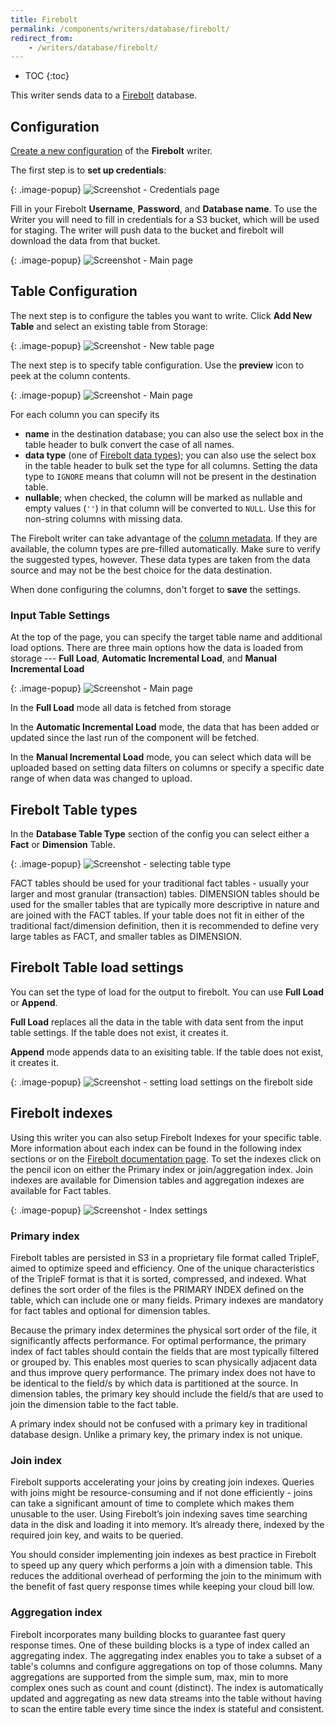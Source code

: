 ```yaml
---
title: Firebolt
permalink: /components/writers/database/firebolt/
redirect_from:
    - /writers/database/firebolt/
---
```


* TOC
{:toc}

This writer sends data to a [Firebolt](https://www.firebolt.io/) database.

## Configuration
[Create a new configuration](/components/#creating-component-configuration) of the **Firebolt** writer.

The first step is to **set up credentials**:

{: .image-popup}
![Screenshot - Credentials page](/components/writers/database/firebolt/firebolt-1.png)

Fill in your Firebolt **Username**, **Password**, and **Database name**. To use the Writer you will need to fill in credentials for a S3 bucket, which will be used for staging. The writer will push data to the bucket and firebolt will download the data from that bucket.

{: .image-popup}
![Screenshot - Main page](/components/writers/database/firebolt/firebolt-creds.png)


## Table Configuration
The next step is to configure the tables you want to write. Click **Add New Table** and select an existing table from Storage:

{: .image-popup}
![Screenshot - New table page](/components/writers/database/firebolt/firebolt-new-table.png)

The next step is to specify table configuration. Use the **preview** icon to peek at the column contents.

{: .image-popup}
![Screenshot - Main page](/components/writers/database/firebolt/firebolt-cols.png)

For each column you can specify its

- **name** in the destination database; you can also use the select box in the table header to bulk convert the case of all names.
- **data type** (one of [Firebolt data types](https://docs.firebolt.io/general-reference/data-types)); you can also use the select box in the table header to bulk set the type for all columns. Setting the data type to `IGNORE` means that column will not be present in the destination table.
- **nullable**; when checked, the column will be marked as nullable and empty values (`''`) in that column will be converted to `NULL`. Use this for non-string columns with missing data.

The Firebolt writer can take advantage of the [column metadata](/storage/tables/#metadata). If they are available, the
column types are pre-filled automatically. Make sure to verify the suggested types, however. These data types are taken
from the data source and may not be the best choice for the data destination.

When done configuring the columns, don't forget to **save** the settings.

### Input Table Settings
At the top of the page, you can specify the target table name and additional load options. There are three main options how the data is loaded from storage --- **Full Load**, **Automatic Incremental Load**, and **Manual Incremental Load**

{: .image-popup}
![Screenshot - Main page](/components/writers/database/firebolt/firebolt-load.png)

In the **Full Load** mode all data is fetched from storage

In the **Automatic Incremental Load** mode, the data that has been added or updated since the last run of the component will be fetched.

In the **Manual Incremental Load** mode, you can select which data will be uploaded based on setting data filters on columns or specify a specific date range of when data was changed to upload.

## Firebolt Table types

In the **Database Table Type** section of the config you can select either a **Fact** or **Dimension** Table.

{: .image-popup}
![Screenshot - selecting table type](/components/writers/database/firebolt/firebolt-table-type.png)

FACT tables should be used for your traditional fact tables - usually your larger and most granular (transaction) tables. DIMENSION tables should be used for the smaller tables that are typically more descriptive in nature and are joined with the FACT tables. If your table does not fit in either of the traditional fact/dimension definition, then it is recommended to define very large tables as FACT, and smaller tables as DIMENSION.

## Firebolt Table load settings

You can set the type of load for the output to firebolt. You can use **Full Load** or **Append**. 

**Full Load** replaces all the data in the table with data sent from the input table settings. If the table does not exist, it creates it.

**Append** mode appends data to an exisiting table. If the table does not exist, it creates it.

{: .image-popup}
![Screenshot - setting load settings on the firebolt side](/components/writers/database/firebolt/firebolt-load-type.png)

## Firebolt indexes

Using this writer you can also setup Firebolt Indexes for your specific table. More information about each index can be found in the following index sections or on the [Firebolt documentation page](https://docs.firebolt.io/concepts/get-instant-query-response-time). To set the indexes click on the pencil icon on either the Primary index or join/aggregation index. Join indexes are available for Dimension tables and aggregation indexes are available for Fact tables.

{: .image-popup}
![Screenshot - Index settings](/components/writers/database/firebolt/firebolt-index-settings.png)

### Primary index

Firebolt tables are persisted in S3 in a proprietary file format called TripleF, aimed to optimize speed and efficiency. One of the unique characteristics of the TripleF format is that it is sorted, compressed, and indexed. What defines the sort order of the files is the PRIMARY INDEX defined on the table, which can include one or many fields.
Primary indexes are mandatory for fact tables and optional for dimension tables.

Because the primary index determines the physical sort order of the file, it significantly affects performance. For optimal performance, the primary index of fact tables should contain the fields that are most typically filtered or grouped by. This enables most queries to scan physically adjacent data and thus improve query performance. The primary index does not have to be identical to the field/s by which data is partitioned at the source. In dimension tables, the primary key should include the field/s that are used to join the dimension table to the fact table.

A primary index should not be confused with a primary key in traditional database design. Unlike a primary key, the primary index is not unique.

### Join index

Firebolt supports accelerating your joins by creating join indexes. Queries with joins might be resource-consuming and if not done efficiently - joins can take a significant amount of time to complete which makes them unusable to the user. Using Firebolt’s join indexing saves time searching data in the disk and loading it into memory. It’s already there, indexed by the required join key, and waits to be queried.

You should consider implementing join indexes as best practice in Firebolt to speed up any query which performs a join with a dimension table. This reduces the additional overhead of performing the join to the minimum with the benefit of fast query response times while keeping your cloud bill low.

### Aggregation index

Firebolt incorporates many building blocks to guarantee fast query response times. One of these building blocks is a type of index called an aggregating index.
The aggregating index enables you to take a subset of a table's columns and configure aggregations on top of those columns. Many aggregations are supported from the simple sum, max, min to more complex ones such as count and count (distinct). The index is automatically updated and aggregating as new data streams into the table without having to scan the entire table every time since the index is stateful and consistent.


